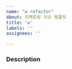 ```yaml
---
name: "♻️ refactor"
about: 리펙토링 이슈 템플릿
title: '♻️'
labels: ''
assignees: ''

---
```


### Description
